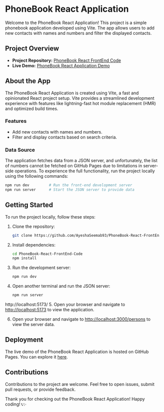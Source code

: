 # PhoneBook React Application

Welcome to the PhoneBook React Application! This project is a simple phonebook application developed using Vite. The app allows users to add new contacts with names and numbers and filter the displayed contacts.

## Project Overview

- **Project Repository:** [PhoneBook React FrontEnd Code](https://github.com/AyeshaSeemab93/PhoneBook-React-FrontEnd-Code)
- **Live Demo:** [PhoneBook React Application Demo](https://ayeshaseemab93.github.io/PhoneBook-React-FrontEnd-Code/)

## About the App

The PhoneBook React Application is created using Vite, a fast and opinionated React project setup. Vite provides a streamlined development experience with features like lightning-fast hot module replacement (HMR) and optimized build times.

### Features

- Add new contacts with names and numbers.
- Filter and display contacts based on search criteria.

### Data Source

The application fetches data from a JSON server, and unfortunately, the list of numbers cannot be fetched on GitHub Pages due to limitations in server-side operations. To experience the full functionality, run the project locally using the following commands:

```bash
npm run dev         # Run the front-end development server
npm run server      # Start the JSON server to provide data
```

## Getting Started

To run the project locally, follow these steps:

1. Clone the repository:

   ```bash
   git clone https://github.com/AyeshaSeemab93/PhoneBook-React-FrontEnd-Code.git
   ```

2. Install dependencies:

   ```bash
   cd PhoneBook-React-FrontEnd-Code
   npm install
   ```

3. Run the development server:

   ```bash
   npm run dev
   ```

4. Open another terminal and run the JSON server:

   ```bash
   npm run server
   ```

http://localhost:5173/
5. Open your browser and navigate to [http://localhost:5173](http://localhost:5173) to view the application.

6. Open your browser and navigate to [http://localhost:3000/persons](http://localhost:3000/persons) to view the server data.

## Deployment

The live demo of the PhoneBook React Application is hosted on GitHub Pages. You can explore it [here](https://ayeshaseemab93.github.io/PhoneBook-React-FrontEnd-Code/).

## Contributions

Contributions to the project are welcome. Feel free to open issues, submit pull requests, or provide feedback.


Thank you for checking out the PhoneBook React Application! Happy coding! 📞✨